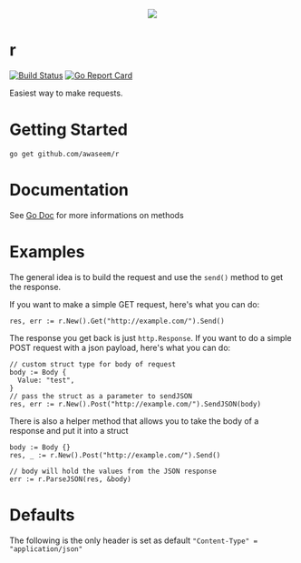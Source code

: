 <p align="center">
  <img src="http://i.imgur.com/jv4RVHD.png">
</p>

# r
[![Build Status](https://travis-ci.org/awaseem/r.svg?branch=master)](https://travis-ci.org/awaseem/r)
[![Go Report Card](https://goreportcard.com/badge/github.com/awaseem/r)](https://goreportcard.com/report/github.com/awaseem/r)

Easiest way to make requests.

# Getting Started

```
go get github.com/awaseem/r
```

# Documentation

See [Go Doc](https://godoc.org/github.com/awaseem/r) for more informations on methods

# Examples 

The general idea is to build the request and use the `send()` method to get the response.

If you want to make a simple GET request, here's what you can do:

```
res, err := r.New().Get("http://example.com/").Send()
```

The response you get back is just `http.Response`. If you want to do a simple POST request with a json payload, here's what you can do: 

```
// custom struct type for body of request
body := Body {
  Value: "test",
}
// pass the struct as a parameter to sendJSON
res, err := r.New().Post("http://example.com/").SendJSON(body)
```

There is also a helper method that allows you to take the body of a response and put it into a struct

```
body := Body {}
res, _ := r.New().Post("http://example.com/").Send()

// body will hold the values from the JSON response
err := r.ParseJSON(res, &body)
```  

# Defaults

The following is the only header is set as default `"Content-Type" = "application/json"`